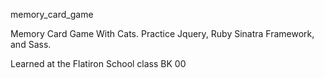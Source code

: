 

memory_card_game


Memory Card Game With Cats. Practice Jquery, Ruby Sinatra Framework, and Sass.

Learned at the Flatiron School class BK 00

